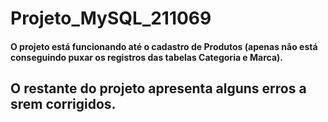 # Projeto_MySQL_211069
#### O projeto está funcionando até o cadastro de Produtos (apenas não está conseguindo puxar os registros das tabelas Categoria e Marca).
## O restante do projeto apresenta alguns erros a srem corrigidos.
